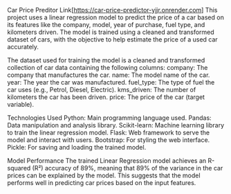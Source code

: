 Car Price Preditor Link[https://car-price-predictor-yjjr.onrender.com]
This project uses a linear regression model to predict the price of a car based on its features like the company, model, year of purchase, fuel type, and kilometers driven. 
The model is trained using a cleaned and transformed dataset of cars, with the objective to help estimate the price of a used car accurately.

The dataset used for training the model is a cleaned and transformed collection of car data containing the following columns:
company: The company that manufactures the car.
name: The model name of the car.
year: The year the car was manufactured.
fuel_type: The type of fuel the car uses (e.g., Petrol, Diesel, Electric).
kms_driven: The number of kilometers the car has been driven.
price: The price of the car (target variable).

Technologies Used
Python: Main programming language used.
Pandas: Data manipulation and analysis library.
Scikit-learn: Machine learning library to train the linear regression model.
Flask: Web framework to serve the model and interact with users.
Bootstrap: For styling the web interface.
Pickle: For saving and loading the trained model.

Model Performance
The trained Linear Regression model achieves an R-squared (R²) accuracy of 89%, meaning that 89% of the variance in the car prices can be explained by the model.
This suggests that the model performs well in predicting car prices based on the input features.
